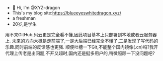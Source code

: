 - 👋 Hi, I’m @XYZ-dragon
- This's my blog site:https://blueeyeswhitedragon.xyz/
- a freshman
- 20岁,是学生

用不来GitHub,码云更是完全看不懂,因此项目基本上只部署到本地或者云服务器上.
未来的方向大概是走前端了,一是大后端已经完全不懂了,二是发现了写代码的乐趣.同时前端的反馈感也更强.
顺便吐槽一下Git,不能整个国内镜像(.cn)吗?我开代理上传老是出问题,不开又超时,国内还是挺多用户的,稍微照顾一下没问题吧?
<!---
XYZ-dragon/XYZ-dragon is a ✨ special ✨ repository because its `README.md` (this file) appears on your GitHub profile.
You can click the Preview link to take a look at your changes.
--->
